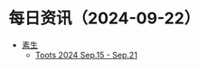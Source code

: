 ﻿# 每日资讯（2024-09-22）

- [素生](http://z.arlmy.me/atom.xml)
  - [Toots 2024 Sep.15 - Sep.21](http://z.arlmy.me/posts/MastodonArchives/2024/MastodonTootsArchives_20240921/)
